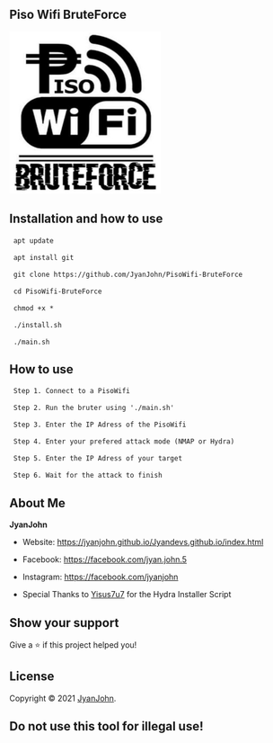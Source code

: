 ###
## __Piso Wifi BruteForce__
![logo](logo.jpg)
###

###
###
## __Installation and how to use__

```
 apt update
```
```
 apt install git
```
```
 git clone https://github.com/JyanJohn/PisoWifi-BruteForce
```
```
 cd PisoWifi-BruteForce
```
```
 chmod +x *
```
```
 ./install.sh
```
```
 ./main.sh
```
###
###
## __How to use__
```
 Step 1. Connect to a PisoWifi
```
```
 Step 2. Run the bruter using './main.sh'
```
```
 Step 3. Enter the IP Adress of the PisoWifi
```
```
 Step 4. Enter your prefered attack mode (NMAP or Hydra)
```
```
 Step 5. Enter the IP Adress of your target
```
```
 Step 6. Wait for the attack to finish
```
## About Me
**JyanJohn**
* Website: https://jyanjohn.github.io/Jyandevs.github.io/index.html

* Facebook: https://facebook.com/jyan.john.5

* Instagram: https://facebook.com/jyanjohn

* Special Thanks to [Yisus7u7](https://github.com/Yisus7u7) for the Hydra Installer Script
## Show your support

Give a ⭐️ if this project helped you!
##  License

Copyright © 2021 [JyanJohn](https://github.com/jyanjohn).

## Do not use this tool for illegal use!
